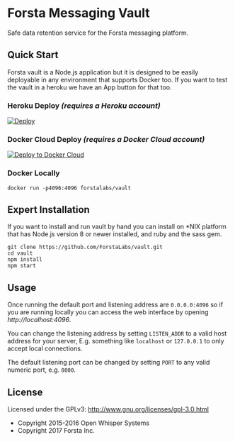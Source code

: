 Forsta Messaging Vault
========
Safe data retention service for the Forsta messaging platform.


Quick Start
--------
Forsta vault is a Node.js application but it is designed to be easily
deployable in any environment that supports Docker too.  If you want to test
the vault in a heroku we have an App button for that too.

### Heroku Deploy _(requires a Heroku account)_
[![Deploy](https://www.herokucdn.com/deploy/button.svg)](https://heroku.com/deploy?template=https://github.com/ForstaLabs/vault)

### Docker Cloud Deploy _(requires a Docker Cloud account)_
[![Deploy to Docker Cloud](https://files.cloud.docker.com/images/deploy-to-dockercloud.svg)](https://cloud.docker.com/stack/deploy/)

### Docker Locally
    docker run -p4096:4096 forstalabs/vault


Expert Installation
--------
If you want to install and run vault by hand you can install on *NIX platform
that has Node.js version 8 or newer installed, and ruby and the sass gem.

    git clone https://github.com/ForstaLabs/vault.git
    cd vault
    npm install
    npm start


Usage
--------
Once running the default port and listening address are `0.0.0.0:4096` so if you are
running locally you can access the web interface by opening *http://localhost:4096*.

You can change the listening address by setting `LISTEN_ADDR` to a valid host address
for your server, E.g. something like `localhost` or `127.0.0.1` to only accept local
connections.

The default listening port can be changed by setting `PORT` to any valid numeric
port, e.g. `8000`.

License
--------
Licensed under the GPLv3: http://www.gnu.org/licenses/gpl-3.0.html

* Copyright 2015-2016 Open Whisper Systems
* Copyright 2017 Forsta Inc.
